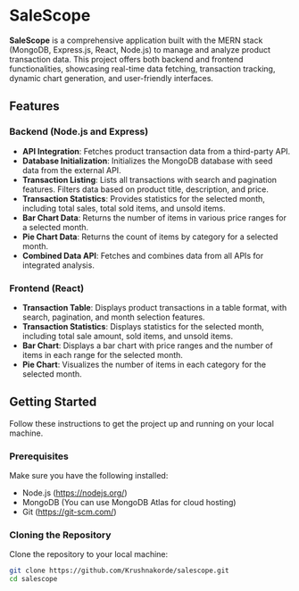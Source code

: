 # SaleScope

**SaleScope** is a comprehensive application built with the MERN stack (MongoDB, Express.js, React, Node.js) to manage and analyze product transaction data. This project offers both backend and frontend functionalities, showcasing real-time data fetching, transaction tracking, dynamic chart generation, and user-friendly interfaces.

## Features

### Backend (Node.js and Express)

- **API Integration**: Fetches product transaction data from a third-party API.
- **Database Initialization**: Initializes the MongoDB database with seed data from the external API.
- **Transaction Listing**: Lists all transactions with search and pagination features. Filters data based on product title, description, and price.
- **Transaction Statistics**: Provides statistics for the selected month, including total sales, total sold items, and unsold items.
- **Bar Chart Data**: Returns the number of items in various price ranges for a selected month.
- **Pie Chart Data**: Returns the count of items by category for a selected month.
- **Combined Data API**: Fetches and combines data from all APIs for integrated analysis.

### Frontend (React)

- **Transaction Table**: Displays product transactions in a table format, with search, pagination, and month selection features.
- **Transaction Statistics**: Displays statistics for the selected month, including total sale amount, sold items, and unsold items.
- **Bar Chart**: Displays a bar chart with price ranges and the number of items in each range for the selected month.
- **Pie Chart**: Visualizes the number of items in each category for the selected month.

## Getting Started

Follow these instructions to get the project up and running on your local machine.

### Prerequisites

Make sure you have the following installed:

- Node.js (https://nodejs.org/)
- MongoDB (You can use MongoDB Atlas for cloud hosting)
- Git (https://git-scm.com/)

### Cloning the Repository

Clone the repository to your local machine:

```bash
git clone https://github.com/Krushnakorde/salescope.git
cd salescope